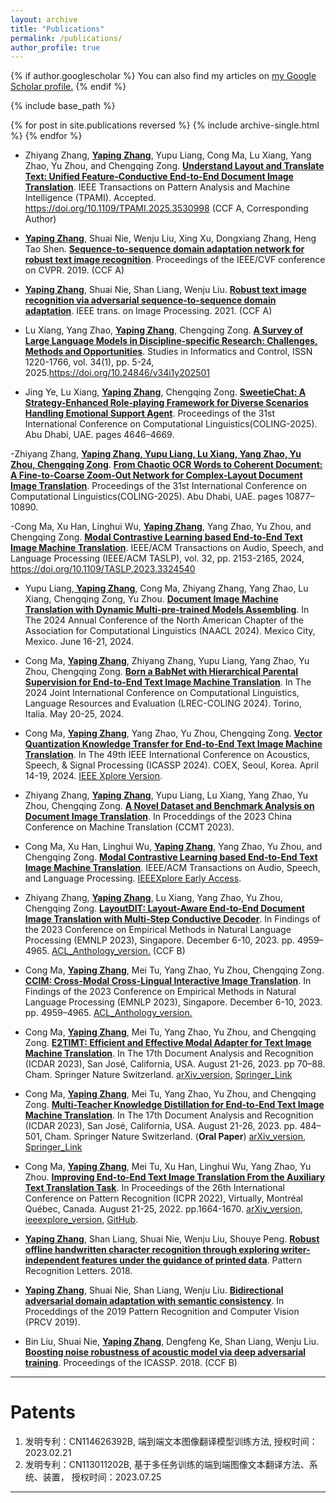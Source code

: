 ```yaml
---
layout: archive
title: "Publications"
permalink: /publications/
author_profile: true
---
```


{% if author.googlescholar %}
  You can also find my articles on <u><a href="{{author.googlescholar}}">my Google Scholar profile</a>.</u>
{% endif %}

{% include base_path %}

{% for post in site.publications reversed %}
  {% include archive-single.html %}
{% endfor %}


- Zhiyang Zhang, **<u>Yaping Zhang</u>**, Yupu Liang, Cong Ma, Lu Xiang, Yang Zhao, Yu Zhou, and Chengqing Zong. **<u>Understand Layout and Translate Text: Unified Feature-Conductive End-to-End Document Image Translation</u>**. IEEE Transactions on Pattern Analysis and Machine Intelligence (TPAMI). Accepted. https://doi.org/10.1109/TPAMI.2025.3530998 (CCF A, Corresponding Author)

- **<u> Yaping Zhang</u>**, Shuai Nie, Wenju Liu, Xing Xu, Dongxiang Zhang, Heng Tao Shen. **<u>Sequence-to-sequence domain adaptation network for robust text image recognition</u>**. Proceedings of the IEEE/CVF conference on CVPR. 2019. (CCF A)

- **<u> Yaping Zhang</u>**, Shuai Nie, Shan Liang, Wenju Liu. **<u>Robust text image recognition via adversarial sequence-to-sequence domain adaptation</u>**. IEEE trans. on Image Processing. 2021. (CCF A)

- Lu Xiang, Yang Zhao, **<u>Yaping Zhang</u>**, Chengqing Zong. **<u>A Survey of Large Language Models in Discipline-specific Research: Challenges, Methods and Opportunities</u>**. Studies in Informatics and Control, ISSN 1220-1766, vol. 34(1), pp. 5-24, 2025.https://doi.org/10.24846/v34i1y202501

- Jing Ye, Lu Xiang, **<u>Yaping Zhang</u>**, Chengqing Zong. **<u>SweetieChat: A Strategy-Enhanced Role-playing Framework for Diverse Scenarios Handling Emotional Support Agent</u>**. Proceedings of the 31st International Conference on Computational Linguistics(COLING-2025). Abu Dhabi, UAE. pages 4646–4669.

-Zhiyang Zhang, **<u>Yaping Zhang, Yupu Liang, Lu Xiang, Yang Zhao, Yu Zhou, Chengqing Zong</u>**. **<u>From Chaotic OCR Words to Coherent Document: A Fine-to-Coarse Zoom-Out Network for Complex-Layout Document Image Translation</u>**. Proceedings of the 31st International Conference on Computational Linguistics(COLING-2025). Abu Dhabi, UAE. pages 10877–10890.

-Cong Ma, Xu Han, Linghui Wu, **<u>Yaping Zhang</u>**, Yang Zhao, Yu Zhou, and Chengqing Zong. **<u>Modal Contrastive Learning based End-to-End Text Image Machine Translation</u>**. IEEE/ACM Transactions on Audio, Speech, and Language Processing (IEEE/ACM TASLP), vol. 32, pp. 2153-2165, 2024, https://doi.org/10.1109/TASLP.2023.3324540



- Yupu Liang,**<u> Yaping Zhang</u>**, Cong Ma, Zhiyang Zhang, Yang Zhao, Lu Xiang, Chengqing Zong, Yu Zhou. **<u>Document Image Machine Translation with Dynamic Multi-pre-trained Models Assembling</u>**. In The 2024 Annual Conference of the North American Chapter of the Association for Computational Linguistics (NAACL 2024). Mexico City, Mexico. June 16-21, 2024.

- Cong Ma, **<u>Yaping Zhang</u>**, Zhiyang Zhang, Yupu Liang, Yang Zhao, Yu Zhou, Chengqing Zong. **<u>Born a BabNet with Hierarchical Parental Supervision for End-to-End Text Image Machine Translation</u>**. In The 2024 Joint International Conference on Computational Linguistics, Language Resources and Evaluation (LREC-COLING 2024). Torino, Italia. May 20-25, 2024.

- Cong Ma, **<u>Yaping Zhang</u>**, Yang Zhao, Yu Zhou, Chengqing Zong. **<u>Vector Quantization Knowledge Transfer for End-to-End Text Image Machine Translation</u>**. In The 49th IEEE International Conference on Acoustics, Speech, & Signal Processing (ICASSP 2024). COEX, Seoul, Korea. April 14-19, 2024.  [IEEE Xplore Version](https://ieeexplore.ieee.org/document/10447334).

- Zhiyang Zhang, **<u>Yaping Zhang</u>**, Yupu Liang, Lu Xiang, Yang Zhao, Yu Zhou, Chengqing Zong. **<u>A Novel Dataset and Benchmark Analysis on Document Image Translation</u>**. In Proceddings of the 2023 China Conference on Machine Translation (CCMT 2023).

- Cong Ma, Xu Han, Linghui Wu, **<u>Yaping Zhang</u>**, Yang Zhao, Yu Zhou, and Chengqing Zong. **<u>Modal Contrastive Learning based End-to-End Text Image Machine Translation</u>**. IEEE/ACM Transactions on Audio, Speech, and Language Processing. [IEEEXplore Early Access](https://ieeexplore.ieee.org/document/10284997/).

- Zhiyang Zhang, **<u>Yaping Zhang</u>**, Lu Xiang, Yang Zhao, Yu Zhou, Chengqing Zong. **<u>LayoutDIT: Layout-Aware End-to-End Document Image Translation with Multi-Step Conductive Decoder</u>**. In Findings of the 2023 Conference on Empirical Methods in Natural Language Processing (EMNLP 2023), Singapore. December 6-10, 2023. pp. 4959–4965. [ACL_Anthology_version.](https://aclanthology.org/2023.findings-emnlp.330/) (CCF B)

- Cong Ma, **<u>Yaping Zhang</u>**, Mei Tu, Yang Zhao, Yu Zhou, Chengqing Zong. **<u>CCIM: Cross-Modal Cross-Lingual Interactive Image Translation</u>**. In Findings of the 2023 Conference on Empirical Methods in Natural Language Processing (EMNLP 2023), Singapore. December 6-10, 2023. pp. 4959–4965. [ACL_Anthology_version.](https://aclanthology.org/2023.findings-emnlp.330/)


- Cong Ma, **<u>Yaping Zhang</u>**, Mei Tu, Yang Zhao, Yu Zhou, and Chengqing Zong. **<u>E2TIMT: Efficient and Effective Modal Adapter for Text Image Machine Translation</u>**. In The 17th Document Analysis and Recognition (ICDAR 2023), San José, California, USA. August 21-26, 2023. pp 70–88. Cham. Springer Nature Switzerland.  [arXiv_version](https://arxiv.org/abs/2305.05166), [Springer_Link](https://link.springer.com/chapter/10.1007/978-3-031-41731-3_5)

- Cong Ma, **<u>Yaping Zhang</u>**, Mei Tu, Yang Zhao, Yu Zhou, and Chengqing Zong. **<u>Multi-Teacher Knowledge Distillation for End-to-End Text Image Machine Translation</u>**. In The 17th Document Analysis and Recognition (ICDAR 2023), San José, California, USA. August 21-26, 2023. pp. 484–501, Cham. Springer Nature Switzerland. (**Oral Paper**) [arXiv_version](https://arxiv.org/abs/2305.05226), [Springer_Link](https://link.springer.com/chapter/10.1007/978-3-031-41676-7_28)

- Cong Ma, **<u>Yaping Zhang</u>**, Mei Tu, Xu Han, Linghui Wu, Yang Zhao, Yu Zhou. **<u>Improving End-to-End Text Image Translation From the Auxiliary Text Translation Task</u>**. In Proceedings of the 26th International Conference on Pattern Recognition (ICPR 2022), Virtually, Montréal Québec, Canada. August 21-25, 2022. pp.1664-1670. [arXiv_version](http://arxiv.org/abs/2210.03887), [ieeexplore_version](https://ieeexplore.ieee.org/document/9956695/), [GitHub](https://github.com/EriCongMa/E2E_TIT_With_MT).

- **<u>Yaping Zhang</u>**, Shan Liang, Shuai Nie, Wenju Liu, Shouye Peng.  **<u>Robust offline handwritten character recognition through exploring writer-independent features under the guidance of printed data</u>**. Pattern Recognition Letters. 2018. 

- **<u>Yaping Zhang</u>**, Shuai Nie, Shan Liang, Wenju Liu.  **<u>Bidirectional adversarial domain adaptation with semantic consistency</u>**. In Proceddings of the 2019 Pattern Recognition and Computer Vision (PRCV 2019).

- Bin Liu, Shuai Nie, **<u>Yaping Zhang</u>**, Dengfeng Ke, Shan Liang, Wenju Liu.  **<u>Boosting noise robustness of acoustic model via deep adversarial training</u>**.  Proceedings of the ICASSP. 2018. (CCF B)

---

# Patents

1. 发明专利：CN114626392B, 端到端文本图像翻译模型训练方法, 授权时间：2023.02.21
2. 发明专利：CN113011202B, 基于多任务训练的端到端图像文本翻译方法、系统、装置， 授权时间：2023.07.25

---
